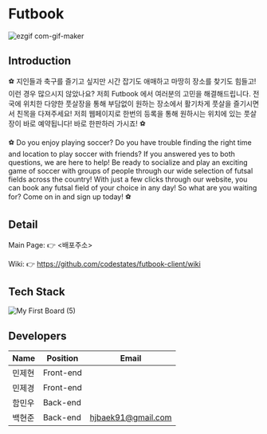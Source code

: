 # Futbook
![ezgif com-gif-maker](https://user-images.githubusercontent.com/71122594/116981025-f44a1380-ad01-11eb-9ba9-5ef606b315f2.gif)


## Introduction
⚽ 지인들과 축구를 즐기고 싶지만 시간 잡기도 애매하고 마땅히 장소를 찾기도 힘들고! 이런 경우 많으시지 않았나요? 저희 Futbook 에서 여러분의 고민을 해결해드립니다. 전국에 위치한 다양한 풋살장을 통해 부담없이 원하는 장소에서 활기차게 풋살을 즐기시면서 친목을 다져주세요! 저희 웹페이지로 한번의 등록을 통해 원하시는 위치에 있는 풋살장이 바로 예약됩니다! 바로 한판하러 가시죠! ⚽

⚽ Do you enjoy playing soccer? Do you have trouble finding the right time and location to play soccer with friends? If you answered yes to both questions, we are here to help! Be ready to socialize and play an exciting game of soccer with groups of people through our wide selection of futsal fields across the country! With just a few clicks through our website, you can book any futsal field of your choice in any day! So what are you waiting for? Come on in and sign up today! ⚽

## Detail
Main Page: 👉 <배포주소>

Wiki: 👉 https://github.com/codestates/futbook-client/wiki

## Tech Stack
![My First Board (5)](https://user-images.githubusercontent.com/71122594/116988810-dd102380-ad0b-11eb-9084-c7212dcc7b6b.jpg)


## Developers
| Name  | Position   | Email              | 
| ----- | ---------- | ------------------ |
| 민제현  | Front-end  |                    | 
| 민제경  | Front-end  |                    | 
| 함민우  | Back-end   |                    | 
| 백현준  | Back-end   | hjbaek91@gmail.com | 
